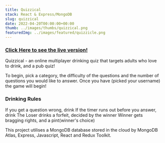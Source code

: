 ```yaml
---
title: Quizzical 
stack: React & Express/MongoDB
slug: quizzical 
date: 2022-04-20T00:00:00+00:00
thumb: ../images/thumbs/quizzical.png
featuredImg: ../images/featured/quizzicle.png
---
```

### [Click Here to see the live version!](https://quizzicalquiz.netlify.app/) 

Quizzical - an online multiplayer drinking quiz that targets adults who love to drink, and a pub quiz!

To begin, pick a category, the difficulty of the questions and the number of questions you would like to answer. Once you have (picked your username) the game will begin!

### Drinking Rules

If you get a question wrong, drink
If the timer runs out before you answer, drink
The Loser drinks a forfeit, decided by the winner
Winner gets bragging rights, and a pint(winner's choice)

This project utilises a MongoDB database stored in the cloud by MongoDB Atlas, Express, Javascript, React and Redux Toolkit.

